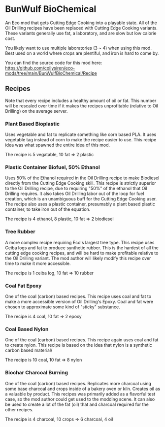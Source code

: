 # BunWulf BioChemical

An Eco mod that gets Cutting Edge Cooking into a playable state. All of the Oil Drilling recipes have been replaced with Cutting Edge Cooking variants. These variants generally use fat, a laboratory, and are slow but low calorie cost.

You likely want to use multiple laboratories (3 ~ 4) when using this mod. Best used on a world where crops are plentiful, and iron is hard to come by.

You can find the source code for this mod here: https://github.com/coilysiren/eco-mods/tree/main/BunWulfBioChemical/Recipe

## Recipes

Note that every recipe includes a healthy amount of oil or fat. This number will be rescaled over time if it makes the recipes unprofitable (relative to Oil Drilling) on the average server.

### Plant Based Bioplastic

Uses vegetable and fat to replicate something like corn based PLA. It uses vegetable tag instead of corn to make the recipe easier to use. This recipe idea was what spawned the entire idea of this mod.

The recipe is 5 vegatable, 10 fat => 2 plastic

### Plastic Container Biofuel, 50% Ethanol

Uses 50% of the Ethanol required in the Oil Drilling recipe to make Biodiesel directly from the Cutting Edge Cooking skill. This recipe is strictly superior to the Oil Drilling recipe, due to requiring "50%" of the ethanol that Oil Drilling requires. It also takes Oil Drilling labor out of the loop for fuel creation, which is an unambiguous buff for the Cutting Edge Cooking user. The recipe also uses a plastic container, presumably a plant based plastic container, to take iron out of the equation.

The recipe is 4 ethanol, 8 plastic, 10 fat => 2 biodiesel

### Tree Rubber

A more complex recipe requiring Eco's largest tree type. This recipe uses Ceiba logs and fat to produce synthetic rubber. This is the hardest of all the cutting edge cooking recipes, and will be hard to make profitable relative to the Oil Drilling variant. The mod author will likely modify this recipe over time to make it more accessible.

The recipe is 1 ceiba log, 10 fat => 10 rubber

### Coal Fat Epoxy

One of the coal (carbon) based recipes. This recipe uses coal and fat to make a more accessible version of Oil Drilling's Epoxy. Coal and fat were chosen to approximate some kind of "sticky" substance.

The recipe is 4 coal, 10 fat => 2 epoxy

### Coal Based Nylon

One of the coal (carbon) based recipes. This recipe again uses coal and fat to create nylon. This recipe is based on the idea that nylon is a synthetic carbon based material/

The recipe is 10 coal, 10 fat => 8 nylon

### Biochar Charcoal Burning

One of the coal (carbon) based recipes. Replicates more charcoal using some base charcoal and crops inside of a bakery oven or kiln. Creates oil as a valuable by product. This recipes was primarily added as a flavorful test case, so the mod author could get used to the modding scene. It can also be used to create a lot of the fat (oil) that and charcoal required for the other recipes.

The recipe is 4 charcoal, 10 crops => 6 charcoal, 4 oil
